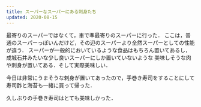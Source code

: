 ```yaml
---
title: スーパーなスーパーにある刺身たち
updated: 2020-08-15
---
```


最寄りのスーパーではなくて，車で準最寄りのスーパーに行った．
ここは，普通のスーパーっぽいんだけど，その辺のスーパーより全然スーパーとしての性能が違う．
スーパーが一般的においているような食品はもちろん置いてあるし，成城石井みたいな少し良いスーパーにしか置いていないような
美味しそうな肉や刺身が置いてある．そして実際美味しい．

今日は非常にうまそうな刺身が置いてあったので，手巻き寿司をすることにして寿司酢と海苔も一緒に買って帰った．

久しぶりの手巻き寿司はとても美味しかった．

